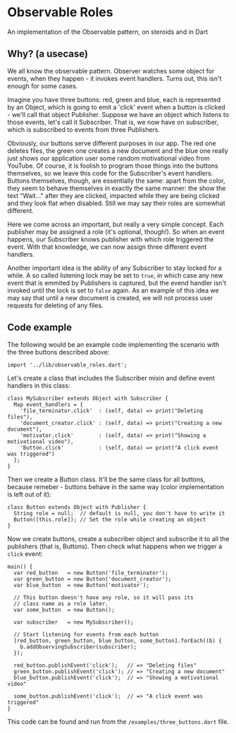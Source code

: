 Observable Roles
================
An implementation of the Observable pattern, on steroids and in Dart

Why? (a usecase)
----------------
We all know the observable pattern. Observer watches some object for events, when they happen - it invokes event handlers.
Turns out, this isn't enough for some cases.

Imagine you have three buttons: red, green and blue, each is represented by an Object, which is going to emit a 'click' event when
a button is clicked - we'll call that object Publisher. Suppose we have an object which listens to those events, let's call it Subscriber.
That is, we now have on subscriber, which is subscribed to events from three Publishers.

Obviously, our buttons serve different purposes in our app. The red one deletes files, the green one creates a new document and the blue one
really just shows our application user some random motivational video from YouTube. Of course, it is foolish to program those things into
the buttons themselves, so we leave this code for the Subscriber's event handlers. Buttons themselves, though, are essentially the same:
apart from the color, they seem to behave themselves in exactly the same manner: the show the text "Wait..." after they are clicked, impacted
while they are being clicked and they look flat when disabled. Still we may say their roles are somewhat different.

Here we come across an important, but really a very simple concept. Each publisher may be assigned a role (it's optional, though!). So when
an event happens, our Subscriber knows publisher with which role triggered the event. With that knowledge, we can now assign three different
event handlers.

Another important idea is the ability of any Subscriber to stay locked for a while. A so called listening lock may be set to `true`, in which case
any new event that is emmited by Publishers is captured, but the evend handler isn't invoked until the lock is set to `false` again. As an example of this idea
we may say that until a new document is created, we will not process user requests for deleting of any files.

Code example
------------

The following would be an example code implementing the scenario with the three buttons described above:

    import '../lib/observable_roles.dart';

Let's create a class that includes the Subscriber mixin and define event handlers in this class:

    class MySubscriber extends Object with Subscriber {
      Map event_handlers = {
        'file_terminator.click'  : (self, data) => print("Deleting files"),
        'document_creator.click' : (self, data) => print("Creating a new document"),
        'motivator.click'        : (self, data) => print("Showing a motivational video"),
        'Button.click'           : (self, data) => print("A click event was triggered")
      };
    }

Then we create a Button class. It'll be the same class for all buttons, because remeber - buttons
behave in the same way (color implementation is left out of it):

    class Button extends Object with Publisher {
      String role = null;  // default is null, you don't have to write it
      Button([this.role]); // Set the role while creating an object
    }

Now we create buttons, create a subscriber object and subscribe it to all the publishers
(that is, Buttons). Then check what happens when we trigger a `click` event:

    main() {
      var red_button   = new Button('file_terminator');
      var green_button = new Button('document_creator');
      var blue_button  = new Button('motivator');

      // This button doesn't have any role, so it will pass its
      // class name as a role later.
      var some_button  = new Button();

      var subscriber   = new MySubscriber();

      // Start listening for events from each button
      [red_button, green_button, blue_button, some_button].forEach((b) {
        b.addObservingSubscriber(subscriber);
      });

      red_button.publishEvent('click');   // => "Deleting files"
      green_button.publishEvent('click'); // => "Creating a new document"
      blue_button.publishEvent('click');  // => "Showing a motivational video"

      some_button.publishEvent('click');  // => "A click event was triggered"
    }

This code can be found and run from the `/examples/three_buttons.dart` file.
